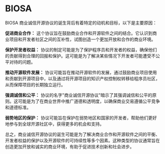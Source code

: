 # BIOSA
BIOSA 
商业诚信开源协议的诞生背后有着特定的动机和目标，以下是主要原因：

**促进商业合作：** 这个协议旨在鼓励商业合作和开源软件之间的结合。它认识到商业项目和开发者社区之间的互补性，试图创造一个更加开放和合作的商业环境。

**保护开发者权益：** 协议的制定可能是为了保护程序员和开发者的权益，确保他们的贡献得到合理的回报和保护。这可能是为了解决某些情况下开发者可能遭受不公平对待的问题。

**推动开源软件发展：** 协议可能旨在推动开源软件的发展，通过鼓励商业项目使用和贡献到开源项目中，以及通过将开源项目的知识产权控制权转移给程序员社区，从而保障项目的长期独立运行。

**强调诚信和公平：** 协议的名字"商业诚信开源协议"暗示了其强调诚信和公平的原则。这可能是为了在商业世界中推广道德和透明度，以确保商业交易遵循公平竞争和道德标准。

**弱势地区的保护：** 协议可能旨在保护在弱势地区和国家的开发者，帮助他们更好地参与到全球开源社区中，获得更多的机会和支持。

总之，商业诚信开源协议的诞生可能是为了解决商业合作和开源软件之间的平衡、开发者权益的保护以及开源软件的可持续性等多个因素。这种类型的协议通常旨在创造更加开放和诚实的商业环境，有助于促进技术创新和社会进步。

